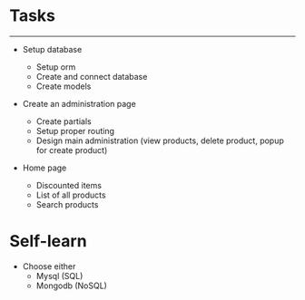 # Tasks
-----------
 - Setup database
    - Setup orm
    - Create and connect database
    - Create models

 - Create an administration page
    - Create partials 
    - Setup proper routing
    - Design main administration (view products, delete product, popup for create product)

- Home page
    - Discounted items
    - List of all products
    - Search products


# Self-learn
 - Choose either
    - Mysql (SQL)
    - Mongodb (NoSQL)